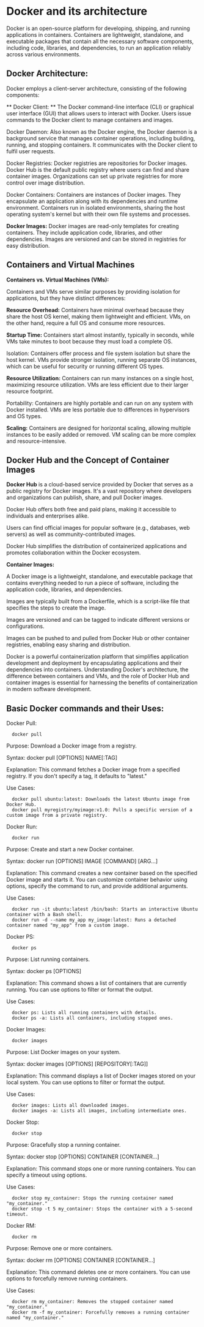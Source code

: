 # Docker and its architecture

Docker is an open-source platform for developing, shipping, and running applications in containers. Containers are lightweight, standalone, and executable packages that contain all the necessary software components, including code, libraries, and dependencies, to run an application reliably across various environments.

## Docker Architecture:
Docker employs a client-server architecture, consisting of the following components:

** Docker Client: ** The Docker command-line interface (CLI) or graphical user interface (GUI) that allows users to interact with Docker. Users issue commands to the Docker client to manage containers and images.

Docker Daemon: Also known as the Docker engine, the Docker daemon is a background service that manages container operations, including building, running, and stopping containers. It communicates with the Docker client to fulfil user requests.

Docker Registries: Docker registries are repositories for Docker images. Docker Hub is the default public registry where users can find and share container images. Organizations can set up private registries for more control over image distribution.

Docker Containers: Containers are instances of Docker images. They encapsulate an application along with its dependencies and runtime environment. Containers run in isolated environments, sharing the host operating system's kernel but with their own file systems and processes.

**Docker Images:** Docker images are read-only templates for creating containers. They include application code, libraries, and other dependencies. Images are versioned and can be stored in registries for easy distribution.

## Containers and Virtual Machines 

**Containers vs. Virtual Machines (VMs):**

Containers and VMs serve similar purposes by providing isolation for applications, but they have distinct differences:

**Resource Overhead:** Containers have minimal overhead because they share the host OS kernel, making them lightweight and efficient. VMs, on the other hand, require a full OS and consume more resources.

**Startup Time:** Containers start almost instantly, typically in seconds, while VMs take minutes to boot because they must load a complete OS.

Isolation: Containers offer process and file system isolation but share the host kernel. VMs provide stronger isolation, running separate OS instances, which can be useful for security or running different OS types.

**Resource Utilization:** Containers can run many instances on a single host, maximizing resource utilization. VMs are less efficient due to their larger resource footprint.

Portability: Containers are highly portable and can run on any system with Docker installed. VMs are less portable due to differences in hypervisors and OS types.

**Scaling:** Containers are designed for horizontal scaling, allowing multiple instances to be easily added or removed. VM scaling can be more complex and resource-intensive.

 ## Docker Hub and the Concept of Container Images


**Docker Hub** is a cloud-based service provided by Docker that serves as a public registry for Docker images. It's a vast repository where developers and organizations can publish, share, and pull Docker images.

Docker Hub offers both free and paid plans, making it accessible to individuals and enterprises alike.

Users can find official images for popular software (e.g., databases, web servers) as well as community-contributed images.

Docker Hub simplifies the distribution of containerized applications and promotes collaboration within the Docker ecosystem.

**Container Images:**

A Docker image is a lightweight, standalone, and executable package that contains everything needed to run a piece of software, including the application code, libraries, and dependencies.

Images are typically built from a Dockerfile, which is a script-like file that specifies the steps to create the image.

Images are versioned and can be tagged to indicate different versions or configurations.

Images can be pushed to and pulled from Docker Hub or other container registries, enabling easy sharing and distribution.

Docker is a powerful containerization platform that simplifies application development and deployment by encapsulating applications and their dependencies into containers. Understanding Docker's architecture, the difference between containers and VMs, and the role of Docker Hub and container images is essential for harnessing the benefits of containerization in modern software development.


## Basic Docker commands and their Uses:

Docker Pull:

      docker pull

Purpose: Download a Docker image from a registry.

Syntax: docker pull [OPTIONS] NAME[:TAG]

Explanation: This command fetches a Docker image from a specified registry. If you don't specify a tag, it defaults to "latest."

Use Cases:

      docker pull ubuntu:latest: Downloads the latest Ubuntu image from Docker Hub.
      docker pull myregistry/myimage:v1.0: Pulls a specific version of a custom image from a private registry.
      

Docker Run:     

      docker run

Purpose: Create and start a new Docker container.

Syntax: docker run [OPTIONS] IMAGE [COMMAND] [ARG...]

Explanation: This command creates a new container based on the specified Docker image and starts it. You can customize container behavior using options, specify the command to run, and provide additional arguments.

Use Cases:

      docker run -it ubuntu:latest /bin/bash: Starts an interactive Ubuntu container with a Bash shell.
      docker run -d --name my_app my_image:latest: Runs a detached container named "my_app" from a custom image.


Docker PS:

      docker ps

Purpose: List running containers.

Syntax: docker ps [OPTIONS]

Explanation: This command shows a list of containers that are currently running. You can use options to filter or format the output.

Use Cases:

      docker ps: Lists all running containers with details.
      docker ps -a: Lists all containers, including stopped ones.
  

Docker Images:

      docker images

Purpose: List Docker images on your system.

Syntax: docker images [OPTIONS] [REPOSITORY[:TAG]]

Explanation: This command displays a list of Docker images stored on your local system. You can use options to filter or format the output.

Use Cases:

      docker images: Lists all downloaded images.
      docker images -a: Lists all images, including intermediate ones.
  

Docker Stop:

      docker stop

Purpose: Gracefully stop a running container.

Syntax: docker stop [OPTIONS] CONTAINER [CONTAINER...]

Explanation: This command stops one or more running containers. You can specify a timeout using options.

Use Cases:

      docker stop my_container: Stops the running container named "my_container."
      docker stop -t 5 my_container: Stops the container with a 5-second timeout.
  

Docker RM:
  
      docker rm

Purpose: Remove one or more containers.

Syntax: docker rm [OPTIONS] CONTAINER [CONTAINER...]

Explanation: This command deletes one or more containers. You can use options to forcefully remove running containers.

Use Cases:

      docker rm my_container: Removes the stopped container named "my_container."
      docker rm -f my_container: Forcefully removes a running container named "my_container."


